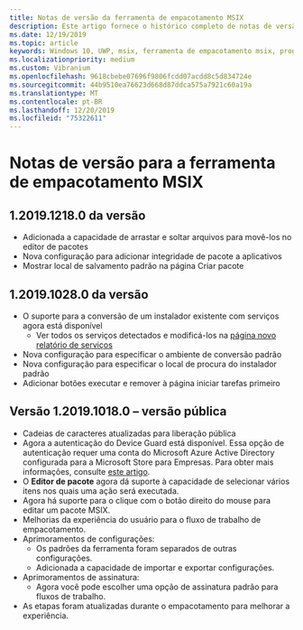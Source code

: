```yaml
---
title: Notas de versão da ferramenta de empacotamento MSIX
description: Este artigo fornece o histórico completo de notas de versão para diferentes versões da ferramenta de empacotamento MSIX.
ms.date: 12/19/2019
ms.topic: article
keywords: Windows 10, UWP, msix, ferramenta de empacotamento msix, programa Insider
ms.localizationpriority: medium
ms.custom: Vibranium
ms.openlocfilehash: 9618cbebe07696f9806fcdd07acdd8c5d834724e
ms.sourcegitcommit: 44b9510ea76623d668d87ddca575a7921c60a19a
ms.translationtype: MT
ms.contentlocale: pt-BR
ms.lasthandoff: 12/20/2019
ms.locfileid: "75322611"
---
```

# <a name="release-notes-for-the-msix-packaging-tool"></a>Notas de versão para a ferramenta de empacotamento MSIX

## <a name="version-1201912180"></a>1\.2019.1218.0 da versão

- Adicionada a capacidade de arrastar e soltar arquivos para movê-los no editor de pacotes
- Nova configuração para adicionar integridade de pacote a aplicativos
- Mostrar local de salvamento padrão na página Criar pacote

## <a name="version-1201910280"></a>1\.2019.1028.0 da versão

- O suporte para a conversão de um instalador existente com serviços agora está disponível
  - Ver todos os serviços detectados e modificá-los na [página novo relatório de serviços](../convert-an-installer-with-services.md)
- Nova configuração para especificar o ambiente de conversão padrão
- Nova configuração para especificar o local de procura do instalador padrão
- Adicionar botões executar e remover à página iniciar tarefas primeiro

## <a name="version-1201910180---public-release"></a>Versão 1.2019.1018.0 – versão pública

- Cadeias de caracteres atualizadas para liberação pública
- Agora a autenticação do Device Guard está disponível. Essa opção de autenticação requer uma conta do Microsoft Azure Active Directory configurada para a Microsoft Store para Empresas. Para obter mais informações, consulte [este artigo](https://docs.microsoft.com/windows/msix/package/signing-package-device-guard-signing).
- O **Editor de pacote** agora dá suporte à capacidade de selecionar vários itens nos quais uma ação será executada.
- Agora há suporte para o clique com o botão direito do mouse para editar um pacote MSIX.
- Melhorias da experiência do usuário para o fluxo de trabalho de empacotamento.
- Aprimoramentos de configurações:
    - Os padrões da ferramenta foram separados de outras configurações.
    - Adicionada a capacidade de importar e exportar configurações.
- Aprimoramentos de assinatura:
    - Agora você pode escolher uma opção de assinatura padrão para fluxos de trabalho.
- As etapas foram atualizadas durante o empacotamento para melhorar a experiência.

